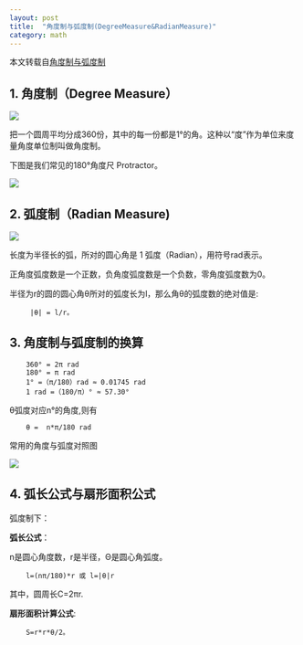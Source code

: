 ```yaml
---
layout: post
title:  "角度制与弧度制(DegreeMeasure&RadianMeasure)"
category: math
---
```

本文转载自[角度制与弧度制](http://math001.com/degree_radian_measure/)


## 1. 角度制（Degree Measure）

 ![](http://math001.com/wp-content/uploads/geometry/degrees-360.gif)
 
 把一个圆周平均分成360份，其中的每一份都是1°的角。这种以“度”作为单位来度量角度单位制叫做角度制。
 
 下图是我们常见的180°角度尺 Protractor。
 
 ![](http://math001.com/wp-content/uploads/geometry/protractor.gif)
 
 
## 2.  弧度制（Radian Measure)

![](http://math001.com/wp-content/uploads/geometry/1radian.gif)

长度为半径长的弧，所对的圆心角是 1 弧度（Radian），用符号rad表示。

正角度弧度数是一个正数，负角度弧度数是一个负数，零角度弧度数为0。

半径为r的圆的圆心角θ所对的弧度长为l，那么角θ的弧度数的绝对值是:

```
	 |θ| = l/r。
```

## 3.  角度制与弧度制的换算

```
	360° = 2π rad
	180° = π rad
	1° =（π/180）rad ≈ 0.01745 rad
	1 rad =（180/π）° ≈ 57.30°
```

θ弧度对应n°的角度,则有

```
	θ =  n*π/180 rad
```

常用的角度与弧度对照图

![](http://math001.com/wp-content/uploads/geometry/degree_radian_measure.gif)

## 4. 弧长公式与扇形面积公式

弧度制下：

**弧长公式**：

n是圆心角度数，r是半径，Θ是圆心角弧度。
　
```
	l=(nπ/180)*r 或 l=|θ|r
```

其中，圆周长C=2πr.
	

**扇形面积计算公式**:

```
	S=r*r*θ/2。
```
